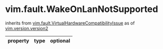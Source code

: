 vim.fault.WakeOnLanNotSupported
===============================
inherits from [vim.fault.VirtualHardwareCompatibilityIssue](docs/vim.fault.VirtualHardwareCompatibilityIssue.md)
as of [vim.version.version2](docs/vim.version.md)

| property | type | optional |
|:---------|:-----|:---------|
